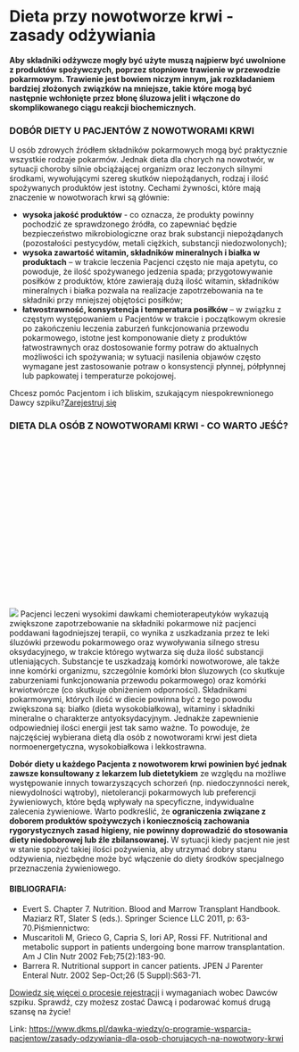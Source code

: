 # Dieta przy nowotworze krwi - zasady odżywiania

**Aby składniki odżywcze mogły być użyte muszą najpierw być uwolnione z produktów spożywczych, poprzez stopniowe trawienie w przewodzie pokarmowym. Trawienie jest bowiem niczym innym, jak rozkładaniem bardziej złożonych związków na mniejsze, takie które mogą być następnie wchłonięte przez błonę śluzowa jelit i włączone do skomplikowanego ciągu reakcji biochemicznych.**


### DOBÓR DIETY U PACJENTÓW Z NOWOTWORAMI KRWI


U osób zdrowych źródłem składników pokarmowych mogą być praktycznie wszystkie rodzaje pokarmów. Jednak dieta dla chorych na nowotwór, w sytuacji choroby silnie obciążającej organizm oraz leczonych silnymi środkami, wywołującymi szereg skutków niepożądanych, rodzaj i ilość spożywanych produktów jest istotny. Cechami żywności, które mają znaczenie w nowotworach krwi są głównie:


* **wysoka jakość produktów** \- co oznacza, że produkty powinny pochodzić ze sprawdzonego źródła, co zapewniać będzie bezpieczeństwo mikrobiologiczne oraz brak substancji niepożądanych (pozostałości pestycydów, metali ciężkich, substancji niedozwolonych);
* **wysoka zawartość witamin, składników mineralnych i białka w produktach** – w trakcie leczenia Pacjenci często nie maja apetytu, co powoduje, że ilość spożywanego jedzenia spada; przygotowywanie posiłków z produktów, które zawierają dużą ilość witamin, składników mineralnych i białka pozwala na realizacje zapotrzebowania na te składniki przy mniejszej objętości posiłków;
* **łatwostrawność, konsystencja i temperatura posiłków** – w związku z częstym występowaniem u Pacjentów w trakcie i początkowym okresie po zakończeniu leczenia zaburzeń funkcjonowania przewodu pokarmowego, istotne jest komponowanie diety z produktów łatwostrawnych oraz dostosowanie formy potraw do aktualnych możliwości ich spożywania; w sytuacji nasilenia objawów często wymagane jest zastosowanie potraw o konsystencji płynnej, półpłynnej lub papkowatej i temperaturze pokojowej.


Chcesz pomóc Pacjentom i ich bliskim, szukającym niespokrewnionego Dawcy szpiku?[Zarejestruj się](/zarejestruj-sie-teraz "Zarejestruj sie teraz")
### DIETA DLA OSÓB Z NOWOTWORAMI KRWI \- CO WARTO JEŚĆ?


![](data:image/svg+xml;charset=utf-8,%3Csvg%20height='403'%20width='675'%20xmlns='http://www.w3.org/2000/svg'%20version='1.1'%3E%3C/svg%3E)![]()![](https://assets-eu-01.kc-usercontent.com:443/bed48093-082e-0109-4b5f-7bdadab5eedd/ec2ca133-7f53-4f96-857f-21e5c67023b7/schemat.png?w=675&h=403&auto=format&lossless=true&fit=crop)
Pacjenci leczeni wysokimi dawkami chemioterapeutyków wykazują zwiększone zapotrzebowanie na składniki pokarmowe niż pacjenci poddawani łagodniejszej terapii, co wynika z uszkadzania przez te leki śluzówki przewodu pokarmowego oraz wywoływania silnego stresu oksydacyjnego, w trakcie którego wytwarza się duża ilość substancji utleniających. Substancje te uszkadzają komórki nowotworowe, ale także inne komórki organizmu, szczególnie komórki błon śluzowych (co skutkuje zaburzeniami funkcjonowania przewodu pokarmowego) oraz komórki krwiotwórcze (co skutkuje obniżeniem odporności). Składnikami pokarmowymi, których ilość w diecie powinna być z tego powodu zwiększona są: białko (dieta wysokobiałkowa), witaminy i składniki mineralne o charakterze antyoksydacyjnym. Jednakże zapewnienie odpowiedniej ilości energii jest tak samo ważne. To powoduje, że najczęściej wybierana dietą dla osób z nowotworami krwi jest dieta normoenergetyczna, wysokobiałkowa i lekkostrawna.


**Dobór diety u każdego Pacjenta z nowotworem krwi powinien być jednak zawsze konsultowany z lekarzem lub dietetykiem** ze względu na możliwe występowanie innych towarzyszących schorzeń (np. niedoczynności nerek, niewydolności wątroby), nietolerancji pokarmowych lub preferencji żywieniowych, które będą wpływały na specyficzne, indywidualne zalecenia żywieniowe. Warto podkreślić, że **ograniczenia związane z doborem produktów spożywczych i koniecznością zachowania rygorystycznych zasad higieny, nie powinny doprowadzić do stosowania diety niedoborowej lub źle zbilansowanej.** W sytuacji kiedy pacjent nie jest w stanie spożyć takiej ilości pożywienia, aby utrzymać dobry stanu odżywienia, niezbędne może być włączenie do diety środków specjalnego przeznaczenia żywieniowego.


#### BIBLIOGRAFIA:


* Evert S. Chapter 7\. Nutrition. Blood and Marrow Transplant Handbook. Maziarz RT, Slater S (eds.). Springer Science LLC 2011, p: 63\-70\.Piśmiennictwo:
* Muscaritoli M, Grieco G, Capria S, Iori AP, Rossi FF. Nutritional and metabolic support in patients undergoing bone marrow transplantation. Am J Clin Nutr 2002 Feb;75(2\):183\-90\.
* Barrera R. Nutritional support in cancer patients. JPEN J Parenter Enteral Nutr. 2002 Sep\-Oct;26 (5 Suppl):S63\-71\.


[Dowiedz się więcej o procesie rejestracji](https://www.dkms.pl/dawka-wiedzy/o-rejestracji) i wymaganiach wobec Dawców szpiku. Sprawdź, czy możesz zostać Dawcą i podarować komuś drugą szansę na życie!



Link: https://www.dkms.pl/dawka-wiedzy/o-programie-wsparcia-pacjentow/zasady-odzywiania-dla-osob-chorujacych-na-nowotwory-krwi
